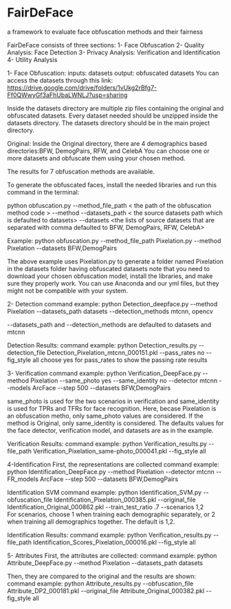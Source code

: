 # FairDeFace
a framework to evaluate face obfuscation methods and their fairness


FairDeFace consists of three sections:
1- Face Obfuscation
2- Quality Analysis: Face Detection
3- Privacy Analysis: Verification and Identification
4- Utility Analysis


1- Face Obfuscation:
inputs: datasets
output: obfuscated datasets
You can access the datasets through this link: https://drive.google.com/drive/folders/1vUkg2rBfg7-Ff0QWwyGf3aFhUbaLWNLJ?usp=sharing


Inside the datasets directory are multiple zip files containing the original and obfuscated datasets. Every dataset needed should be unzipped inside the datasets directory. The datasets directory should be in the main project directory. 

Original: Inside the Original directory, there are 4 demographics based directories:BFW, DemogPairs, RFW, and CelebA
You can choose one or more datasets and obfuscate them using your chosen method. 

The results for 7 obfuscation methods are available. 

To generate the obfuscated faces, install the needed libraries and run this command in the terminal:

python obfuscation.py --method_file_path < the path of the obfuscation method code > --method <choose a name for your method such as Pixelation> --datasets_path < the source datasets path which is defaulted to datasets> --datasets <the lists of source datasets that are separated with comma defaulted to BFW, DemogPairs, RFW, CelebA>

Example: python obfuscation.py --method_file_path  Pixelation.py --method Pixelation --datasets BFW,DemogPairs

The above example uses Pixelation.py to generate a folder named Pixelation in the datasets folder having obfuscated datasets
note that you need to download your chosen obfuscation model, install the libraries, and make sure they properly work.
You can use Anaconda and our yml files, but they might not be compatible with your system.

2- Detection
command example: python Detection_deepface.py --method Pixelation --datasets_path datasets --detection_methods mtcnn, opencv

--datasets_path and --detection_methods are defaulted to datasets and mtcnn

Detection Results:
command example: python Detection_results.py --detection_file Detection_Pixelation_mtcnn_000151.pkl  --pass_rates no  --fig_style all
choose yes for pass_rates to show the passing rate results

3- Verification
command example: python Verification_DeepFace.py --method Pixelation --same_photo yes --same_identity no --detector mtcnn --models ArcFace --step 500 --datasets BFW,DemogPairs

same_photo is used for the two scenarios in verification and same_identity is used for TPRs and TFRs for face recognition. Here, becase Pixelation is an obfuscation metho, only same_photo values are considered. If the method is Original, only same_identity is considered. The defaults values for the face detector, verification model, and datasets are as in the example.

Verification Results:
command example: python Verification_results.py --file_path Verification_Pixelation_same-photo_000041.pkl   --fig_style all

4-Identification
First, the representations are collected
command example: python Identification_DeepFace.py --method Pixelation  --detector mtcnn --FR_models ArcFace --step 500 --datasets BFW,DemogPairs

Identification SVM
command example: python Identification_SVM.py --obfuscation_file Identification_Pixelation_000385.pkl  --original_file Identification_Original_000862.pkl  --train_test_ratio .7 --scenarios 1,2  
For scenarios, choose 1 when training each demographic separately, or 2 when training all demographics together. The default is 1,2.


Identification Results:
command example: python Verification_results.py --file_path Identification_Scores_Pixelation_000016.pkl  --fig_style all

5- Attributes
First, the attributes are collected:
command example: python Attribute_DeepFace.py --method Pixelation --datasets_path datasets 

Then, they are compared to the original and the results are shown:
command example: python Attribute_results.py --obfuscation_file Attribute_DP2_000181.pkl --original_file Attribute_Original_000382.pkl --fig_style all
